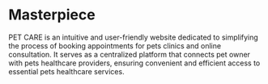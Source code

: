 # Masterpiece
PET CARE is an intuitive and user-friendly website dedicated to simplifying the process of booking appointments for pets clinics and online consultation. It serves as a centralized platform that connects pet owner with pets healthcare providers, ensuring convenient and efficient access to essential pets healthcare services.
